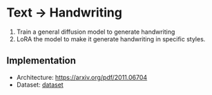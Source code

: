 # Text -> Handwriting
1. Train a general diffusion model to generate handwriting 
2. LoRA the model to make it generate handwriting in specific styles.

## Implementation
* Architecture: https://arxiv.org/pdf/2011.06704
* Dataset: [dataset](https://fki.tic.heia-fr.ch/databases/download-the-iam-on-line-handwriting-database)

